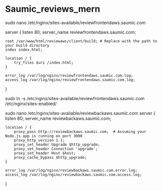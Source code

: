 # Saumic_reviews_mern


sudo nano /etc/nginx/sites-available/reviewfrontendaws.saumic.com


server {
    listen 80;
    server_name reviewfrontendaws.saumic.com;  

    root /var/www/html/reviewaws/client/build; # Replace with the path to your build directory
    index index.html;

    location / {
        try_files $uri /index.html;
    }

    error_log /var/log/nginx/reviewfrontendaws.saumic.com.log;
    access_log /var/log/nginx/reviewfrontendaws.saumic.com.log;
}


sudo ln -s /etc/nginx/sites-available/reviewfrontendaws.saumic.com /etc/nginx/sites-enabled/


sudo nano /etc/nginx/sites-available/reviewbackaws.saumic.com
server {
    listen 80;
    server_name reviewbackaws.saumic.com;

    location / {
        proxy_pass http://reviewbackaws.saumic.com;  # Assuming your Node.js app is running on port 3000
        proxy_http_version 1.1;
        proxy_set_header Upgrade $http_upgrade;
        proxy_set_header Connection 'upgrade';
        proxy_set_header Host $host;
        proxy_cache_bypass $http_upgrade;
    }

    error_log /var/log/nginx/reviewbackaws.saumic.com.error.log;
    access_log /var/log/nginx/reviewbackaws.saumic.com.access.log;
}


